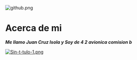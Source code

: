 ![github.png](https://i.postimg.cc/J7KLGygB/github.png)

# Acerca de mi

_**Me llamo Juan Cruz Isola y Soy de 4 2 avionica comision b**_
 
[![Sin-t-tulo-1.png](https://i.postimg.cc/tCcrYyzj/Sin-t-tulo-1.png)](https://postimg.cc/D8qQM9Dj)
